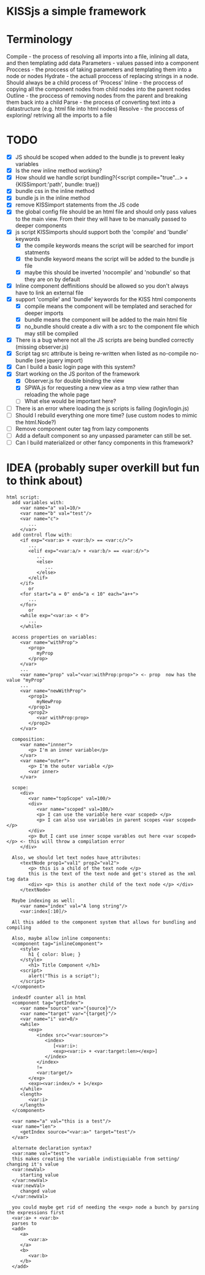 # KISSjs a simple framework

# Terminology
   Compile - the process of resolving all imports into a file, inlining all data, and then templating add data
   Parameters - values passed into a component
   Proccess - the proccess of taking parameters and templating them into a node or nodes
   Hydrate - the actuall proccess of replacing strings in a node. Should always be a child process of 'Process'
   Inline - the proccess of copying all the component nodes from child nodes into the parent nodes
   Outline - the proccess of removing nodes from the parent and breaking them back into a child
   Parse - the process of converting text into a datastructure (e.g. html file into html nodes)
   Resolve - the proccess of exploring/ retriving all the imports to a file

# TODO
 - [x] JS should be scoped when added to the bundle js to prevent leaky variables
 - [x] Is the new inline method working?
 - [x] How should we handle script bundling?(<script compile="true"...> + {KISSimport:'path', bundle: true})
 - [x] bundle css in the inline method
 - [x] bundle js in the inline method
 - [x] remove KISSimport statements from the JS code
 - [x] the global config file should be an html file and should only pass values to the main view. From their they will have to be manually passed to deeper components
 - [x] js script KISSimports should support both the 'compile' and 'bundle' keywords
   - [x] the compile keywords means the script will be searched for import statments
   - [x] the bundle keyword means the script will be added to the bundle js file
   - [x] maybe this should be inverted 'nocompile' and 'nobundle' so that they are on by default
 - [x] Inline component deffinitions should be allowed so you don't always have to link an external file
 - [x] support 'complie' and 'bundle' keywords for the KISS html components
   - [x] compile means the component will be templated and serached for deeper imports
   - [x] bundle means the component will be added to the main html file
   - [x] no_bundle should create a div with a src to the component file which may still be compiled
 - [x] There is a bug where not all the JS scripts are being bundled correctly (missing observer.js)
 - [x] Script tag src attribute is being re-written when listed as no-compile no-bundle (see jquery import)
 - [x] Can I build a basic login page with this system?
 - [x] Start working on the JS poriton of the framework
    - [x] Observer.js for double binding the view
    - [x] SPWA.js for requesting a new view as a tmp view rather than reloading the whole page
    - [ ] What else would be important here?
 - [ ] There is an error where loading the js scripts is failing (login/login.js)
 - [ ] Should I rebuild everything one more time? (use custom nodes to mimic the html.Node?)
 - [ ] Remove component outer tag from lazy components
 - [ ] Add a default component so any unpassed parameter can still be set.
 - [ ] Can I build materialized or other fancy components in this framework?

 # IDEA (probably super overkill but fun to think about)
 ```
 html script:
   add variables with:
      <var name="a" val=10/>
      <var name="b" val="test"/>
      <var name="c">
         ...
      </var>
   add control flow with:
      <if exp="<var:a> + <var:b/> == <var:c/>">
         ...
         <elif exp="<var:a/> + <var:b/> == <var:d/>">
            ...
            <else>
               ...
            </else>
         </elif>
      </if>
         or
      <for start="a = 0" end="a < 10" each="a++">
         ...
      </for>
         or
      <while exp="<var:a> < 0">
         ...
      </while>
   
   access properties on variables:
      <var name="withProp">
         <prop>
            myProp
         </prop>
      </var>
      ...
      <var name="prop" val="<var:withProp:prop>"> <- prop  now has the value "myProp"
      ...
      <var name="newWithProp">
         <prop1>
            myNewProp
         </prop1>
         <prop2>
            <var withProp:prop>
         </prop2>
      </var>
   
   composition:
      <var name="innner">
         <p> I'm an inner variable</p>
      </var>
      <var name="outer">
         <p> I'm the outer variable </p>
         <var inner>
      </var>
   
   scope:
      <div>
         <var name="topScope" val=100/>
         <div>
            <var name="scoped" val=100/>
            <p> I can use the variable here <var scoped> </p>
            <p> I can also use variables in parent scopes <var scoped> </p>
         </div>
         <p> But I cant use inner scope varables out here <var scoped> </p> <- this will throw a compilation error
      </div>
   
   Also, we should let text nodes have attributes:
      <textNode prop1="val1" prop2="val2">
         <p> this is a child of the text node </p>
         this is the text of the text node and get's stored as the xml tag data
         <div> <p> this is another child of the text node </p> </div>
      </textNode>

   Maybe indexing as well:
      <var name="index" val="A long string"/>
      <var:index[:10]/>
      
   All this added to the component system that allows for bundling and compiling

   Also, maybe allow inline components:
   <component tag="inlineComponent">
      <style>
         h1 { color: blue; }
      </style>
         <h1> Title Component </h1>
      <script>
         alert("This is a script");
      </script>
   </component>

   indexOf counter all in html
   <component tag="getIndex">
      <var name="source" var="{source}"/>
      <var name="target" var="{target}"/>
      <var name="i" var=0/>
      <while>
         <exp>
            <index src="<var:source>">
               <index>
                  [<var:i>:
                  <exp><var:i> + <var:target:len></exp>]
               </index>
            </index>
            !=
            <var:target/>
         </exp>
         <exp><var:index/> + 1</exp>
      </while>
      <length>
         <var:i>
      </length>
   </component>

   <var name="a" val="this is a test"/>
   <var name="len">
      <getIndex source="<var:a>" target="test"/>
   </var>

   alternate declaration syntax?
   <var:name val="test">
   this makes creating the variable indistiquiable from setting/ changing it's value
   <var:newVal>
      starting value
   </var:newVal>
   <var:newVal>
      changed value
   </var:newVal>

   you could maybe get rid of needing the <exp> node a bunch by parsing the expressions first
   <var:a> + <var:b>
   parses to 
   <add>
      <a>
         <var:a>
      </a>
      <b>
         <var:b>
      </b>
   </add>
   ```